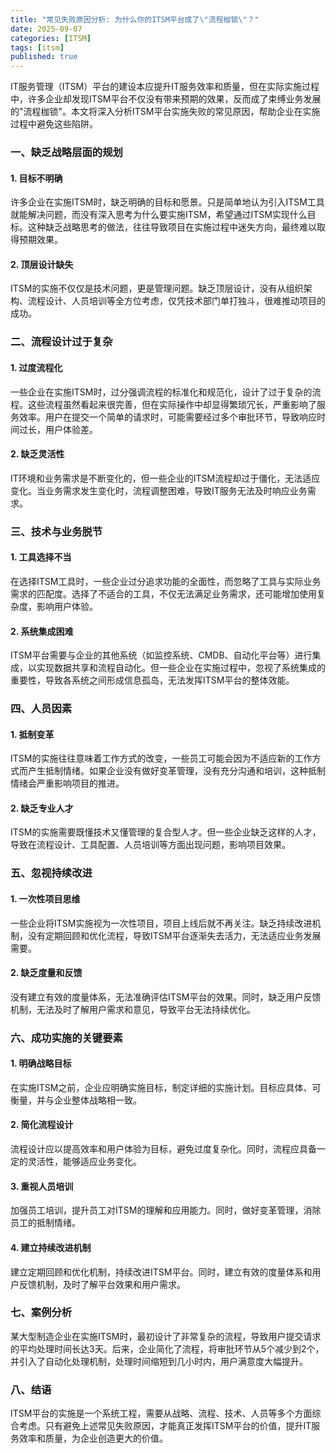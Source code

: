 ```yaml
---
title: "常见失败原因分析: 为什么你的ITSM平台成了\"流程枷锁\"？"
date: 2025-09-07
categories: [ITSM]
tags: [itsm]
published: true
---
```

IT服务管理（ITSM）平台的建设本应提升IT服务效率和质量，但在实际实施过程中，许多企业却发现ITSM平台不仅没有带来预期的效果，反而成了束缚业务发展的"流程枷锁"。本文将深入分析ITSM平台实施失败的常见原因，帮助企业在实施过程中避免这些陷阱。

### 一、缺乏战略层面的规划

#### 1. 目标不明确

许多企业在实施ITSM时，缺乏明确的目标和愿景。只是简单地认为引入ITSM工具就能解决问题，而没有深入思考为什么要实施ITSM，希望通过ITSM实现什么目标。这种缺乏战略思考的做法，往往导致项目在实施过程中迷失方向，最终难以取得预期效果。

#### 2. 顶层设计缺失

ITSM的实施不仅仅是技术问题，更是管理问题。缺乏顶层设计，没有从组织架构、流程设计、人员培训等全方位考虑，仅凭技术部门单打独斗，很难推动项目的成功。

### 二、流程设计过于复杂

#### 1. 过度流程化

一些企业在实施ITSM时，过分强调流程的标准化和规范化，设计了过于复杂的流程。这些流程虽然看起来很完善，但在实际操作中却显得繁琐冗长，严重影响了服务效率。用户在提交一个简单的请求时，可能需要经过多个审批环节，导致响应时间过长，用户体验差。

#### 2. 缺乏灵活性

IT环境和业务需求是不断变化的，但一些企业的ITSM流程却过于僵化，无法适应变化。当业务需求发生变化时，流程调整困难，导致IT服务无法及时响应业务需求。

### 三、技术与业务脱节

#### 1. 工具选择不当

在选择ITSM工具时，一些企业过分追求功能的全面性，而忽略了工具与实际业务需求的匹配度。选择了不适合的工具，不仅无法满足业务需求，还可能增加使用复杂度，影响用户体验。

#### 2. 系统集成困难

ITSM平台需要与企业的其他系统（如监控系统、CMDB、自动化平台等）进行集成，以实现数据共享和流程自动化。但一些企业在实施过程中，忽视了系统集成的重要性，导致各系统之间形成信息孤岛，无法发挥ITSM平台的整体效能。

### 四、人员因素

#### 1. 抵制变革

ITSM的实施往往意味着工作方式的改变，一些员工可能会因为不适应新的工作方式而产生抵制情绪。如果企业没有做好变革管理，没有充分沟通和培训，这种抵制情绪会严重影响项目的推进。

#### 2. 缺乏专业人才

ITSM的实施需要既懂技术又懂管理的复合型人才。但一些企业缺乏这样的人才，导致在流程设计、工具配置、人员培训等方面出现问题，影响项目效果。

### 五、忽视持续改进

#### 1. 一次性项目思维

一些企业将ITSM实施视为一次性项目，项目上线后就不再关注。缺乏持续改进机制，没有定期回顾和优化流程，导致ITSM平台逐渐失去活力，无法适应业务发展需要。

#### 2. 缺乏度量和反馈

没有建立有效的度量体系，无法准确评估ITSM平台的效果。同时，缺乏用户反馈机制，无法及时了解用户需求和意见，导致平台无法持续优化。

### 六、成功实施的关键要素

#### 1. 明确战略目标

在实施ITSM之前，企业应明确实施目标，制定详细的实施计划。目标应具体、可衡量，并与企业整体战略相一致。

#### 2. 简化流程设计

流程设计应以提高效率和用户体验为目标，避免过度复杂化。同时，流程应具备一定的灵活性，能够适应业务变化。

#### 3. 重视人员培训

加强员工培训，提升员工对ITSM的理解和应用能力。同时，做好变革管理，消除员工的抵制情绪。

#### 4. 建立持续改进机制

建立定期回顾和优化机制，持续改进ITSM平台。同时，建立有效的度量体系和用户反馈机制，及时了解平台效果和用户需求。

### 七、案例分析

某大型制造企业在实施ITSM时，最初设计了非常复杂的流程，导致用户提交请求的平均处理时间长达3天。后来，企业简化了流程，将审批环节从5个减少到2个，并引入了自动化处理机制，处理时间缩短到几小时内，用户满意度大幅提升。

### 八、结语

ITSM平台的实施是一个系统工程，需要从战略、流程、技术、人员等多个方面综合考虑。只有避免上述常见失败原因，才能真正发挥ITSM平台的价值，提升IT服务效率和质量，为企业创造更大的价值。